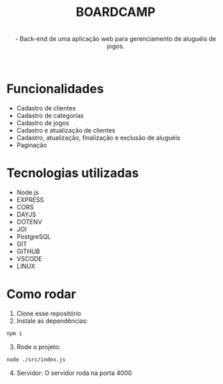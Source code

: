 <div align="center">
  <h1>BOARDCAMP</h1>
  <br>
  - Back-end de uma aplicação web para gerenciamento de aluguéis de jogos. 
  <br>
  <br>
</div>
<br>
  
# Funcionalidades
- Cadastro de clientes
- Cadastro de categorias 
- Cadastro de jogos
- Cadastro e atualização de clientes
- Cadastro, atualização, finalização e exclusão de aluguéis
- Paginação 

# Tecnologias utilizadas
- Node.js
- EXPRESS
- CORS
- DAYJS
- DOTENV
- JOI
- PostgreSQL
- GIT
- GITHUB
- VSCODE
- LINUX

# Como rodar
1. Clone esse repositório
2. Instale as dependências:
```bash
npm i
```
3. Rode o projeto:
```bash
node ./src/index.js
```
4. Servidor:
O servidor roda na porta 4000

<br>